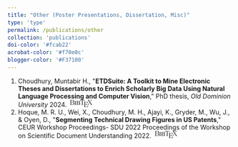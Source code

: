 ```yaml
---
title: "Other (Poster Presentations, Dissertation, Misc)"
type: 'type'
permalink: /publications/other
collection: 'publications'
doi-color: '#fcab22'
acrobat-color: '#f70e0c'
blogger-color: '#F37100'
---
```

1. Choudhury, Muntabir H., "**ETDSuite: A Toolkit to Mine Electronic Theses and Dissertations to Enrich Scholarly Big Data Using Natural Language Processing and Computer Vision**," PhD thesis, *Old Dominion University* 2024. <a href='https://digitalcommons.odu.edu/computerscience_etds/184' target='_blank'><i class='fas fa-fw fa-link'></i></a> <a href='https://dx.doi.org/10.25777/h6qt-1p64' target='_blank'><i class='ai ai-fw ai-doi' style='color: {{ page.doi-color }}'></i></a> &nbsp;<a href='/publications/bibtex#choudhury-dissertation-2024author= {Choudhury, Muntabir H.}' target='_blank' class='btn btn--mcwbibtex'><img src='../images/BibTeX_logo-16px-high.png'/></a>
1. Hoque, M. R. U., Wei, X., Choudhury, M. H., Ajayi, K., Gryder, M., Wu, J., & Oyen, D., "**Segmenting Technical Drawing Figures in US Patents**," CEUR Workshop Proceedings- SDU 2022 Proceedings of the Workshop on Scientific Document Understanding 2022. <a href='http://ceur-ws.org/Vol-3164/paper28.pdf' target='_blank'><i class='fas fa-fw fa-link'></i></a> &nbsp;<a href='/publications/bibtex#reshad-aaai@sdu22author = {Hoque, M. R. U., Wei, X., Choudhury, M. H., Ajayi, K., Gryder, M., Wu, J., & Oyen, D.}' target='_blank' class='btn btn--mcwbibtex'><img src='../images/BibTeX_logo-16px-high.png'/></a>
